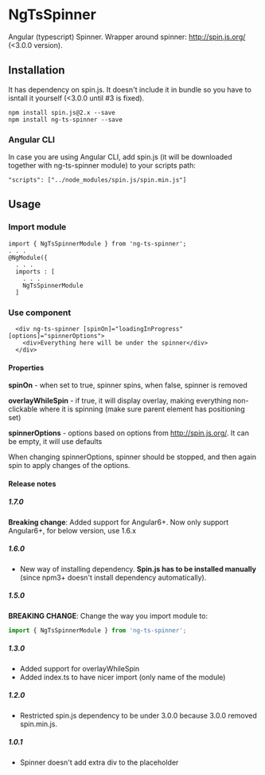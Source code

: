 # NgTsSpinner

Angular (typescript) Spinner. Wrapper around spinner: http://spin.js.org/ (<3.0.0 version).

## Installation

It has dependency on spin.js. It doesn't include it in bundle so you have to isntall it yourself (<3.0.0 until #3 is fixed).

```
npm install spin.js@2.x --save
npm install ng-ts-spinner --save
```

### Angular CLI

In case you are using Angular CLI, add spin.js (it will be downloaded together with ng-ts-spinner module) to your scripts path:

`"scripts": ["../node_modules/spin.js/spin.min.js"]`

## Usage

### Import module

```
import { NgTsSpinnerModule } from 'ng-ts-spinner';
. . .
@NgModule({
  . . .
  imports : [
    . . .
    NgTsSpinnerModule
  ]
```

### Use component
```
  <div ng-ts-spinner [spinOn]="loadingInProgress" [options]="spinnerOptions">
    <div>Everything here will be under the spinner</div>
  </div>
```

#### Properties
**spinOn** - when set to true, spinner spins, when false, spinner is removed

**overlayWhileSpin** - if true, it will display overlay, making everything non-clickable where it is spinning (make sure parent element has positioning set)

**spinnerOptions** - options based on options from http://spin.js.org/. It can be empty, it will use defaults

When changing spinnerOptions, spinner should be stopped, and then again spin to apply changes of the options.


#### Release notes

##### 1.7.0
**Breaking change**: Added support for Angular6+. Now only support Angular6+, for below version, use 1.6.x

##### 1.6.0

* New way of installing dependency. **Spin.js has to be installed manually** (since npm3+ doesn't install dependency automatically).

##### 1.5.0

**BREAKING CHANGE**: Change the way you import module to:

```ts
import { NgTsSpinnerModule } from 'ng-ts-spinner';
```

##### 1.3.0
* Added support for overlayWhileSpin
* Added index.ts to have nicer import (only name of the module)

##### 1.2.0
* Restricted spin.js dependency to be under 3.0.0 because 3.0.0 removed spin.min.js.

##### 1.0.1 
* Spinner doesn't add extra div to the placeholder
